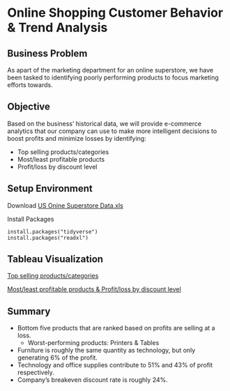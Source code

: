 # Online Shopping Customer Behavior & Trend Analysis

## Business Problem
As apart of the marketing department for an online superstore, we have been tasked to identifying poorly performing products to focus marketing efforts towards.

## Objective
Based on the business’ historical data, we will provide e-commerce analytics that our company can use to make more intelligent decisions to boost profits and minimize losses by identifying:
* Top selling products/categories
* Most/least profitable products 
* Profit/loss by discount level

## Setup Environment

Download [US Onine Superstore Data.xls](https://github.com/rosylin0812/Online-Shopping-Customer-Behavior-Trend-Analysis/blob/main/US%20Onine%20Superstore%20Data.xls)

Install Packages
```
install.packages("tidyverse")
install.packages("readxl")
```

## Tableau Visualization

[Top selling products/categories](https://public.tableau.com/app/profile/fangju4276/viz/OnlineShoppingCustomerBehaviorTrendAnalysis-1/Dashboard3)

[Most/least profitable products & Profit/loss by discount level](https://public.tableau.com/app/profile/fangju4276/viz/OnlineShoppingCustomerBehaviorTrendAnalysis-2/Dashboard2)

## Summary
* Bottom five products that are ranked based on profits are selling at a loss.
  * Worst-performing products: Printers & Tables
* Furniture is roughly the same quantity as technology, but only generating  6% of the profit.
* Technology and office supplies contribute to 51% and 43% of profit respectively.
* Company’s breakeven discount rate is roughly 24%.


